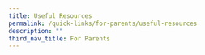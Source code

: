 ```yaml
---
title: Useful Resources
permalink: /quick-links/for-parents/useful-resources
description: ""
third_nav_title: For Parents
---
```

